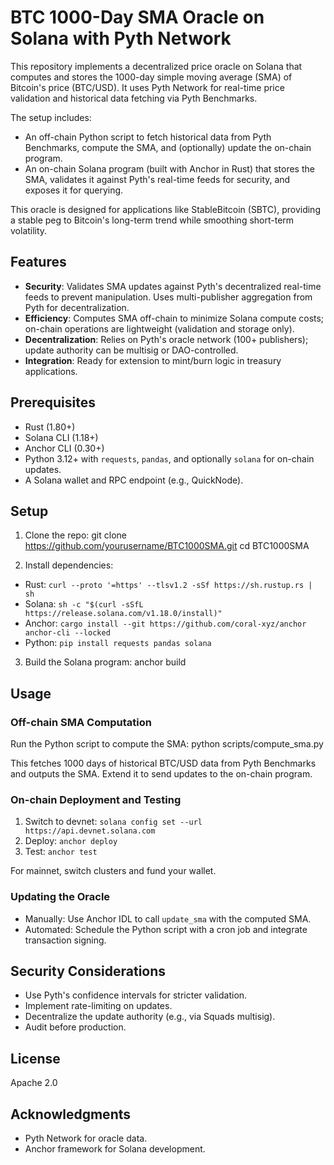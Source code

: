 # BTC 1000-Day SMA Oracle on Solana with Pyth Network

This repository implements a decentralized price oracle on Solana that computes and stores the 1000-day simple moving average (SMA) of Bitcoin's price (BTC/USD). It uses Pyth Network for real-time price validation and historical data fetching via Pyth Benchmarks.

The setup includes:
- An off-chain Python script to fetch historical data from Pyth Benchmarks, compute the SMA, and (optionally) update the on-chain program.
- An on-chain Solana program (built with Anchor in Rust) that stores the SMA, validates it against Pyth's real-time feeds for security, and exposes it for querying.

This oracle is designed for applications like StableBitcoin (SBTC), providing a stable peg to Bitcoin's long-term trend while smoothing short-term volatility.

## Features
- **Security**: Validates SMA updates against Pyth's decentralized real-time feeds to prevent manipulation. Uses multi-publisher aggregation from Pyth for decentralization.
- **Efficiency**: Computes SMA off-chain to minimize Solana compute costs; on-chain operations are lightweight (validation and storage only).
- **Decentralization**: Relies on Pyth's oracle network (100+ publishers); update authority can be multisig or DAO-controlled.
- **Integration**: Ready for extension to mint/burn logic in treasury applications.

## Prerequisites
- Rust (1.80+)
- Solana CLI (1.18+)
- Anchor CLI (0.30+)
- Python 3.12+ with `requests`, `pandas`, and optionally `solana` for on-chain updates.
- A Solana wallet and RPC endpoint (e.g., QuickNode).

## Setup
1. Clone the repo:
git clone https://github.com/yourusername/BTC1000SMA.git
cd BTC1000SMA

2. Install dependencies:
- Rust: `curl --proto '=https' --tlsv1.2 -sSf https://sh.rustup.rs | sh`
- Solana: `sh -c "$(curl -sSfL https://release.solana.com/v1.18.0/install)"`
- Anchor: `cargo install --git https://github.com/coral-xyz/anchor anchor-cli --locked`
- Python: `pip install requests pandas solana`

3. Build the Solana program:
anchor build

## Usage

### Off-chain SMA Computation
Run the Python script to compute the SMA:
python scripts/compute_sma.py

This fetches 1000 days of historical BTC/USD data from Pyth Benchmarks and outputs the SMA. Extend it to send updates to the on-chain program.

### On-chain Deployment and Testing
1. Switch to devnet: `solana config set --url https://api.devnet.solana.com`
2. Deploy: `anchor deploy`
3. Test: `anchor test`

For mainnet, switch clusters and fund your wallet.

### Updating the Oracle
- Manually: Use Anchor IDL to call `update_sma` with the computed SMA.
- Automated: Schedule the Python script with a cron job and integrate transaction signing.

## Security Considerations
- Use Pyth's confidence intervals for stricter validation.
- Implement rate-limiting on updates.
- Decentralize the update authority (e.g., via Squads multisig).
- Audit before production.

## License
Apache 2.0

## Acknowledgments
- Pyth Network for oracle data.
- Anchor framework for Solana development.
